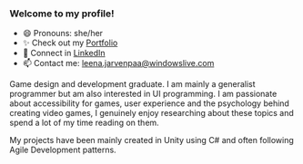 ### Welcome to my profile!

- 😄 Pronouns: she/her
-  :sparkles: Check out my [Portfolio](https://www.leenajvp.com/) 
- :busts_in_silhouette: Connect in [LinkedIn](https://www.linkedin.com/in/leenaj10/)
- :mailbox: Contact me: leena.jarvenpaa@windowslive.com

Game design and development graduate. I am mainly a generalist programmer but am also interested in UI programming. I am passionate about accessibility for games, user experience and the psychology behind creating video games, I genuinely enjoy researching about these topics and spend a lot of my time reading on them.

My projects have been mainly created in Unity using C# and often following Agile Development patterns.
